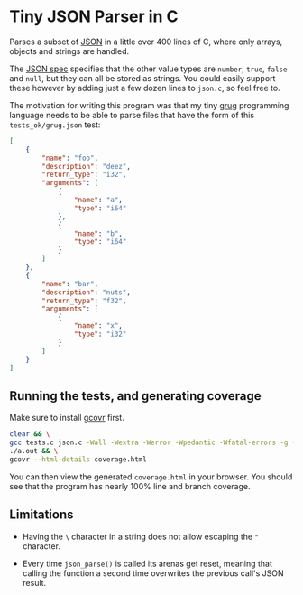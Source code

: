 # Tiny JSON Parser in C

Parses a subset of [JSON](https://en.wikipedia.org/wiki/JSON) in a little over 400 lines of C, where only arrays, objects and strings are handled.

The [JSON spec](https://www.json.org/json-en.html) specifies that the other value types are `number`, `true`, `false` and `null`, but they can all be stored as strings. You could easily support these however by adding just a few dozen lines to `json.c`, so feel free to.

The motivation for writing this program was that my tiny [grug](https://mynameistrez.github.io/2024/02/29/creating-the-perfect-modding-language.html) programming language needs to be able to parse files that have the form of this `tests_ok/grug.json` test:

```json
[
	{
		"name": "foo",
		"description": "deez",
		"return_type": "i32",
		"arguments": [
			{
				"name": "a",
				"type": "i64"
			},
			{
				"name": "b",
				"type": "i64"
			}
		]
	},
	{
		"name": "bar",
		"description": "nuts",
		"return_type": "f32",
		"arguments": [
			{
				"name": "x",
				"type": "i32"
			}
		]
	}
]
```

## Running the tests, and generating coverage

Make sure to install [gcovr](https://gcovr.com/en/stable/installation.html) first.

```bash
clear && \
gcc tests.c json.c -Wall -Wextra -Werror -Wpedantic -Wfatal-errors -g --coverage && \
./a.out && \
gcovr --html-details coverage.html
```

You can then view the generated `coverage.html` in your browser. You should see that the program has nearly 100% line and branch coverage.

## Limitations

* Having the `\` character in a string does not allow escaping the `"` character.

* Every time `json_parse()` is called its arenas get reset, meaning that calling the function a second time overwrites the previous call's JSON result.
